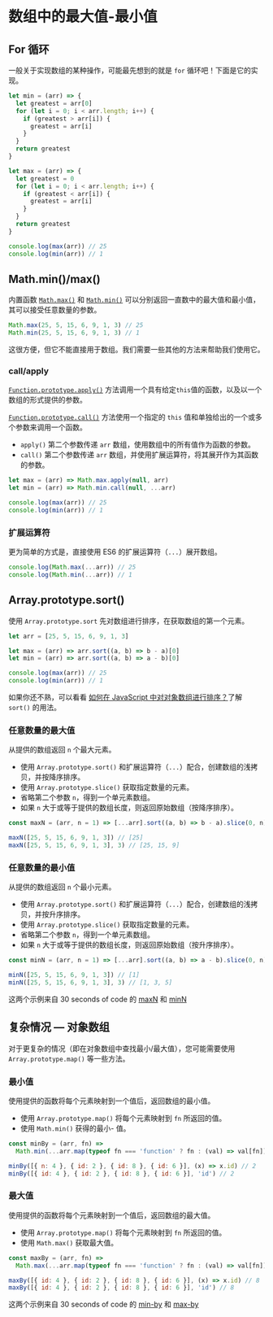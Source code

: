# 数组中的最大值-最小值

## For 循环

一般关于实现数组的某种操作，可能最先想到的就是 `for` 循环吧！下面是它的实现。

```js
let min = (arr) => {
  let greatest = arr[0]
  for (let i = 0; i < arr.length; i++) {
    if (greatest > arr[i]) {
      greatest = arr[i]
    }
  }
  return greatest
}

let max = (arr) => {
  let greatest = 0
  for (let i = 0; i < arr.length; i++) {
    if (greatest < arr[i]) {
      greatest = arr[i]
    }
  }
  return greatest
}

console.log(max(arr)) // 25
console.log(min(arr)) // 1
```

## Math.min()/max()

内置函数 [`Math.max()`](https://developer.mozilla.org/zh-CN/docs/Web/JavaScript/Reference/Global_Objects/Math/max) 和 [`Math.min()`](https://developer.mozilla.org/zh-CN/docs/Web/JavaScript/Reference/Global_Objects/Math/min) 可以分别返回一直数中的最大值和最小值，其可以接受任意数量的参数。

```js
Math.max(25, 5, 15, 6, 9, 1, 3) // 25
Math.min(25, 5, 15, 6, 9, 1, 3) // 1
```

这很方便，但它不能直接用于数组。我们需要一些其他的方法来帮助我们使用它。

### call/apply

[`Function.prototype.apply()`](https://developer.mozilla.org/zh-CN/docs/Web/JavaScript/Reference/Global_Objects/Function/apply) 方法调用一个具有给定`this`值的函数，以及以一个数组的形式提供的参数。

[`Function.prototype.call()`](https://developer.mozilla.org/zh-CN/docs/Web/JavaScript/Reference/Global_Objects/Function/call) 方法使用一个指定的 `this` 值和单独给出的一个或多个参数来调用一个函数。

- `apply()` 第二个参数传递 `arr` 数组，使用数组中的所有值作为函数的参数。
- `call()` 第二个参数传递 `arr` 数组，并使用扩展运算符，将其展开作为其函数的参数。

```js
let max = (arr) => Math.max.apply(null, arr)
let min = (arr) => Math.min.call(null, ...arr)

console.log(max(arr)) // 25
console.log(min(arr)) // 1
```

### 扩展运算符

更为简单的方式是，直接使用 ES6 的扩展运算符（`...`）展开数组。

```js
console.log(Math.max(...arr)) // 25
console.log(Math.min(...arr)) // 1
```

## Array.prototype.sort()

使用 `Array.prototype.sort` 先对数组进行排序，在获取数组的第一个元素。

```js
let arr = [25, 5, 15, 6, 9, 1, 3]

let max = (arr) => arr.sort((a, b) => b - a)[0]
let min = (arr) => arr.sort((a, b) => a - b)[0]

console.log(max(arr)) // 25
console.log(min(arr)) // 1
```

如果你还不熟，可以看看 [如何在 JavaScript 中对对象数组进行排序？](https://www.jianshu.com/p/c5a84d5a1c7f)了解 `sort()` 的用法。

### 任意数量的最大值

从提供的数组返回 `n` 个最大元素。

- 使用 `Array.prototype.sort()` 和扩展运算符（`...`）配合，创建数组的浅拷贝，并按降序排序。
- 使用 `Array.prototype.slice()` 获取指定数量的元素。
- 省略第二个参数 `n`，得到一个单元素数组。
- 如果 `n` 大于或等于提供的数组长度，则返回原始数组（按降序排序）。

```js
const maxN = (arr, n = 1) => [...arr].sort((a, b) => b - a).slice(0, n)

maxN([25, 5, 15, 6, 9, 1, 3]) // [25]
maxN([25, 5, 15, 6, 9, 1, 3], 3) // [25, 15, 9]
```

### 任意数量的最小值

从提供的数组返回 `n` 个最小元素。

- 使用 `Array.prototype.sort()` 和扩展运算符（`...`）配合，创建数组的浅拷贝，并按升序排序。
- 使用 `Array.prototype.slice()` 获取指定数量的元素。
- 省略第二个参数 `n`，得到一个单元素数组。
- 如果 `n` 大于或等于提供的数组长度，则返回原始数组（按升序排序）。

```js
const minN = (arr, n = 1) => [...arr].sort((a, b) => a - b).slice(0, n)

minN([25, 5, 15, 6, 9, 1, 3]) // [1]
minN([25, 5, 15, 6, 9, 1, 3], 3) // [1, 3, 5]
```

这两个示例来自 30 seconds of code 的 [maxN](https://www.30secondsofcode.org/js/s/max-n) 和 [minN](https://www.30secondsofcode.org/js/s/min-n)

## 复杂情况 — 对象数组

对于更复杂的情况（即在对象数组中查找最小/最大值），您可能需要使用 `Array.prototype.map()` 等一些方法。

### 最小值

使用提供的函数将每个元素映射到一个值后，返回数组的最小值。

- 使用 `Array.prototype.map()` 将每个元素映射到 `fn` 所返回的值。
- 使用 `Math.min()` 获得的最小- 值。

```js
const minBy = (arr, fn) =>
  Math.min(...arr.map(typeof fn === 'function' ? fn : (val) => val[fn]))

minBy([{ n: 4 }, { id: 2 }, { id: 8 }, { id: 6 }], (x) => x.id) // 2
minBy([{ id: 4 }, { id: 2 }, { id: 8 }, { id: 6 }], 'id') // 2
```

### 最大值

使用提供的函数将每个元素映射到一个值后，返回数组的最大值。

- 使用 `Array.prototype.map()` 将每个元素映射到 `fn` 所返回的值。
- 使用 `Math.max()` 获取最大值。

```js
const maxBy = (arr, fn) =>
  Math.max(...arr.map(typeof fn === 'function' ? fn : (val) => val[fn]))

maxBy([{ id: 4 }, { id: 2 }, { id: 8 }, { id: 6 }], (x) => x.id) // 8
maxBy([{ id: 4 }, { id: 2 }, { id: 8 }, { id: 6 }], 'id') // 8
```

这两个示例来自 30 seconds of code 的 [min-by](https://www.30secondsofcode.org/js/s/min-by) 和 [max-by](https://www.30secondsofcode.org/js/s/max-by)
